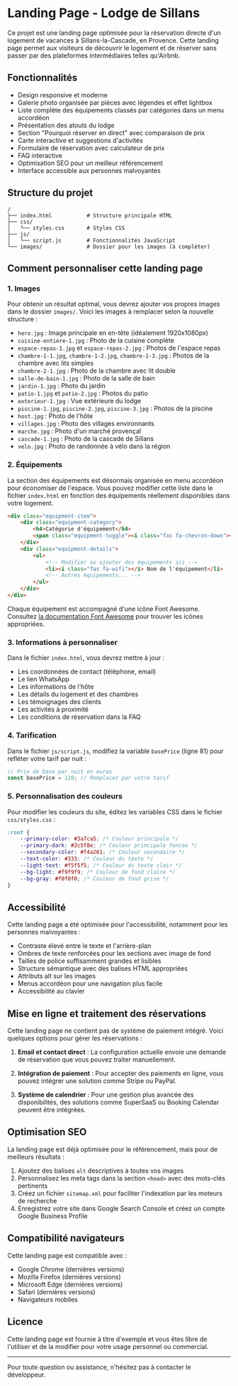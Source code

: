 # Landing Page - Lodge de Sillans

Ce projet est une landing page optimisée pour la réservation directe d'un logement de vacances à Sillans-la-Cascade, en Provence. Cette landing page permet aux visiteurs de découvrir le logement et de réserver sans passer par des plateformes intermédiaires telles qu'Airbnb.

## Fonctionnalités

- Design responsive et moderne
- Galerie photo organisée par pièces avec légendes et effet lightbox
- Liste complète des équipements classés par catégories dans un menu accordéon
- Présentation des atouts du lodge
- Section "Pourquoi réserver en direct" avec comparaison de prix
- Carte interactive et suggestions d'activités
- Formulaire de réservation avec calculateur de prix
- FAQ interactive
- Optimisation SEO pour un meilleur référencement
- Interface accessible aux personnes malvoyantes

## Structure du projet

```
/
├── index.html           # Structure principale HTML
├── css/
│   └── styles.css       # Styles CSS
├── js/
│   └── script.js        # Fonctionnalités JavaScript
└── images/              # Dossier pour les images (à compléter)
```

## Comment personnaliser cette landing page

### 1. Images

Pour obtenir un résultat optimal, vous devrez ajouter vos propres images dans le dossier `images/`. Voici les images à remplacer selon la nouvelle structure :

- `hero.jpg` : Image principale en en-tête (idéalement 1920x1080px)
- `cuisine-entiere-1.jpg` : Photo de la cuisine complète
- `espace-repas-1.jpg` et `espace-repas-2.jpg` : Photos de l'espace repas
- `chambre-1-1.jpg`, `chambre-1-2.jpg`, `chambre-1-3.jpg` : Photos de la chambre avec lits simples
- `chambre-2-1.jpg` : Photo de la chambre avec lit double
- `salle-de-bain-1.jpg` : Photo de la salle de bain
- `jardin-1.jpg` : Photo du jardin
- `patio-1.jpg` et `patio-2.jpg` : Photos du patio
- `exterieur-1.jpg` : Vue extérieure du lodge
- `piscine-1.jpg`, `piscine-2.jpg`, `piscine-3.jpg` : Photos de la piscine
- `host.jpg` : Photo de l'hôte
- `villages.jpg` : Photo des villages environnants
- `marche.jpg` : Photo d'un marché provençal
- `cascade-1.jpg` : Photo de la cascade de Sillans
- `velo.jpg` : Photo de randonnée à vélo dans la région

### 2. Équipements

La section des équipements est désormais organisée en menu accordéon pour économiser de l'espace. Vous pouvez modifier cette liste dans le fichier `index.html` en fonction des équipements réellement disponibles dans votre logement.

```html
<div class="equipment-item">
    <div class="equipment-category">
        <h4>Catégorie d'équipement</h4>
        <span class="equipment-toggle"><i class="fas fa-chevron-down"></i></span>
    </div>
    <div class="equipment-details">
        <ul>
            <!-- Modifier ou ajouter des équipements ici -->
            <li><i class="fas fa-wifi"></i> Nom de l'équipement</li>
            <!-- Autres équipements... -->
        </ul>
    </div>
</div>
```

Chaque équipement est accompagné d'une icône Font Awesome. Consultez [la documentation Font Awesome](https://fontawesome.com/icons) pour trouver les icônes appropriées.

### 3. Informations à personnaliser

Dans le fichier `index.html`, vous devrez mettre à jour :

- Les coordonnées de contact (téléphone, email)
- Le lien WhatsApp
- Les informations de l'hôte
- Les détails du logement et des chambres
- Les témoignages des clients
- Les activités à proximité
- Les conditions de réservation dans la FAQ

### 4. Tarification

Dans le fichier `js/script.js`, modifiez la variable `basePrice` (ligne 81) pour refléter votre tarif par nuit :

```javascript
// Prix de base par nuit en euros
const basePrice = 120; // Remplacez par votre tarif
```

### 5. Personnalisation des couleurs

Pour modifier les couleurs du site, éditez les variables CSS dans le fichier `css/styles.css` :

```css
:root {
    --primary-color: #3a7ca5; /* Couleur principale */
    --primary-dark: #2c5f8e; /* Couleur principale foncée */
    --secondary-color: #f4a261; /* Couleur secondaire */
    --text-color: #333; /* Couleur du texte */
    --light-text: #f5f5f5; /* Couleur du texte clair */
    --bg-light: #f9f9f9; /* Couleur de fond claire */
    --bg-gray: #f0f0f0; /* Couleur de fond grise */
}
```

## Accessibilité

Cette landing page a été optimisée pour l'accessibilité, notamment pour les personnes malvoyantes :

- Contraste élevé entre le texte et l'arrière-plan
- Ombres de texte renforcées pour les sections avec image de fond
- Tailles de police suffisamment grandes et lisibles
- Structure sémantique avec des balises HTML appropriées
- Attributs alt sur les images
- Menus accordéon pour une navigation plus facile
- Accessibilité au clavier

## Mise en ligne et traitement des réservations

Cette landing page ne contient pas de système de paiement intégré. Voici quelques options pour gérer les réservations :

1. **Email et contact direct** : La configuration actuelle envoie une demande de réservation que vous pouvez traiter manuellement.

2. **Intégration de paiement** : Pour accepter des paiements en ligne, vous pouvez intégrer une solution comme Stripe ou PayPal.

3. **Système de calendrier** : Pour une gestion plus avancée des disponibilités, des solutions comme SuperSaaS ou Booking Calendar peuvent être intégrées.

## Optimisation SEO

La landing page est déjà optimisée pour le référencement, mais pour de meilleurs résultats :

1. Ajoutez des balises `alt` descriptives à toutes vos images
2. Personnalisez les meta tags dans la section `<head>` avec des mots-clés pertinents
3. Créez un fichier `sitemap.xml` pour faciliter l'indexation par les moteurs de recherche
4. Enregistrez votre site dans Google Search Console et créez un compte Google Business Profile

## Compatibilité navigateurs

Cette landing page est compatible avec :
- Google Chrome (dernières versions)
- Mozilla Firefox (dernières versions)
- Microsoft Edge (dernières versions)
- Safari (dernières versions)
- Navigateurs mobiles

## Licence

Cette landing page est fournie à titre d'exemple et vous êtes libre de l'utiliser et de la modifier pour votre usage personnel ou commercial.

---

Pour toute question ou assistance, n'hésitez pas à contacter le développeur. 